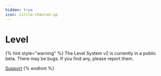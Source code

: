 ```yaml
---
hidden: true
icon: circle-chevron-up
---
```


# Level

{% hint style="warning" %}
The Level System v2 is currently in a public beta. There may be bugs. If you find any, please report them.

<a href="https://discord.gg/BQumAujuvk" class="button secondary" data-icon="link">Support</a>
{% endhint %}

